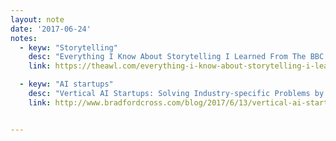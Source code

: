 ```yaml
---
layout: note
date: '2017-06-24'
notes:
  - keyw: "Storytelling"
    desc: "Everything I Know About Storytelling I Learned From The BBC’s “Planet Earth II”"
    link: https://theawl.com/everything-i-know-about-storytelling-i-learned-from-the-bbcs-planet-earth-ii-82b6d6d4fef7

  - keyw: "AI startups"
    desc: "Vertical AI Startups: Solving Industry-specific Problems by Combining AI and Subject Matter Expertise"
    link: http://www.bradfordcross.com/blog/2017/6/13/vertical-ai-startups-solving-industry-specific-problems-by-combining-ai-and-subject-matter-expertise


---
```

